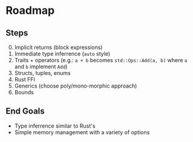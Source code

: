 # Roadmap

## Steps
0. Implicit returns (block expressions)
1. Immediate type inferrence (`auto` style)
2. Traits + operators (e.g.: `a + b` becomes `std::Ops::Add(a, b)` where `a` and `b` implement `Add`)
3. Structs, tuples, enums
4. Rust FFI
5. Generics (choose poly/mono-morphic approach)
6. Bounds

## End Goals
- Type inferrence similar to Rust's
- Simple memory management with a variety of options